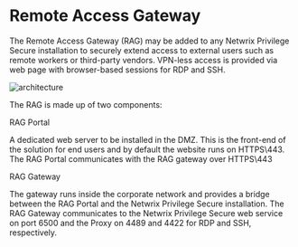 # Remote Access Gateway

The Remote Access Gateway (RAG) may be added to any Netwrix Privilege Secure installation to
securely extend access to external users such as remote workers or third-party vendors. VPN-less
access is provided via web page with browser-based sessions for RDP and SSH.

![architecture](/img/product_docs/privilegesecure/4.2/remoteaccessgateway/architecture.webp)

The RAG is made up of two components:

RAG Portal

A dedicated web server to be installed in the DMZ. This is the front-end of the solution for end
users and by default the website runs on HTTPS\443. The RAG Portal communicates with the RAG gateway
over HTTPS\443

RAG Gateway

The gateway runs inside the corporate network and provides a bridge between the RAG Portal and the
Netwrix Privilege Secure installation. The RAG Gateway communicates to the Netwrix Privilege Secure
web service on port 6500 and the Proxy on 4489 and 4422 for RDP and SSH, respectively.
